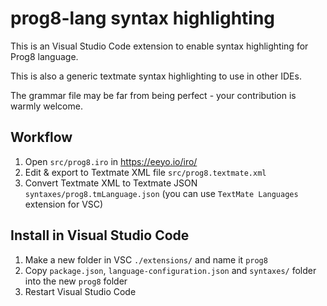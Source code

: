 # prog8-lang syntax highlighting

This is an Visual Studio Code extension to enable syntax highlighting for Prog8 language.

This is also a generic textmate syntax highlighting to use in other IDEs.

The grammar file may be far from being perfect - your contribution is warmly welcome.

## Workflow

1. Open `src/prog8.iro` in https://eeyo.io/iro/
2. Edit & export to Textmate XML file `src/prog8.textmate.xml`
3. Convert Textmate XML to Textmate JSON `syntaxes/prog8.tmLanguage.json` (you can use `TextMate Languages` extension for VSC)

## Install in Visual Studio Code

1. Make a new folder in VSC `./extensions/` and name it `prog8`
2. Copy `package.json`, `language-configuration.json` and `syntaxes/` folder into the new `prog8` folder
3. Restart Visual Studio Code
